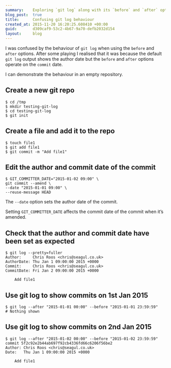 ```yaml
---
summary:    Exploring `git log` along with its `before` and `after` options
blog_post:  true
title:      Confusing git log behaviour
created_at: 2015-11-20 16:20:25.608410 +00:00
guid:       d309caf9-53c2-4b67-9a70-defb2032d154
layout:     blog
---
```

I was confused by the behaviour of `git log` when using the `before` and `after` options. After some playing I realised that it was because the default `git log` output shows the author date but the `before` and `after` options operate on the `commit` date.

I can demonstrate the behaviour in an empty repository.

## Create a new git repo

    $ cd /tmp
    $ mkdir testing-git-log
    $ cd testing-git-log
    $ git init

## Create a file and add it to the repo

    $ touch file1
    $ git add file1
    $ git commit -m "Add file1"

## Edit the author and commit date of the commit

    $ GIT_COMMITTER_DATE="2015-01-02 09:00" \
    git commit --amend \
    --date "2015-01-01 09:00" \
    --reuse-message HEAD

The `--date` option sets the author date of the commit.

Setting `GIT_COMMITTER_DATE` affects the commit date of the commit when it’s amended.

## Check that the author and commit date have been set as expected

    $ git log --pretty=fuller
    Author:     Chris Roos <chris@seagul.co.uk>
    AuthorDate: Thu Jan 1 09:00:00 2015 +0000
    Commit:     Chris Roos <chris@seagul.co.uk>
    CommitDate: Fri Jan 2 09:00:00 2015 +0000

        Add file1

## Use git log to show commits on 1st Jan 2015

    $ git log --after "2015-01-01 00:00" --before "2015-01-01 23:59:59"
    # Nothing shown

## Use git log to show commits on 2nd Jan 2015

    $ git log --after "2015-01-02 00:00" --before "2015-01-02 23:59:59"
    commit 5f2c92e2b44ab697f92cb4336fd66c6206f56be2
    Author: Chris Roos <chris@seagul.co.uk>
    Date:   Thu Jan 1 09:00:00 2015 +0000

        Add file1
